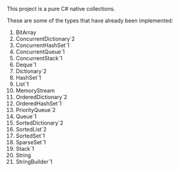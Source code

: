 This project is a pure C# native collections.

These are some of the types that have already been implemented:

1. BitArray
2. ConcurrentDictionary`2
3. ConcurrentHashSet`1
4. ConcurrentQueue`1
5. ConcurrentStack`1
6. Deque`1
7. Dictionary`2
8. HashSet`1
9. List`1
10. MemoryStream
11. OrderedDictionary`2
12. OrderedHashSet`1
13. PriorityQueue`2
14. Queue`1
15. SortedDictionary`2
16. SortedList`2
17. SortedSet`1
18. SparseSet`1
19. Stack`1
20. String
21. StringBuilder`1